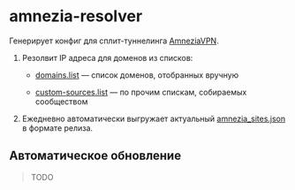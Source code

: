 # amnezia-resolver

Генерирует конфиг для сплит-туннелинга [AmneziaVPN](https://github.com/amnezia-vpn).

1. Резолвит IP адреса для доменов из списков:

    - [domains.list](./output/domains.list) — список доменов, отобранных вручную

    - [custom-sources.list](./output/custom-sources.list) — по прочим спискам, собираемых сообществом

2. Ежедневно автоматически выгружает актуальный [amnezia_sites.json](https://github.com/Xpucmoc-Bockpec/amnezia-resolver/releases/tag/latest) в формате релиза.

## Автоматическое обновление

> TODO
